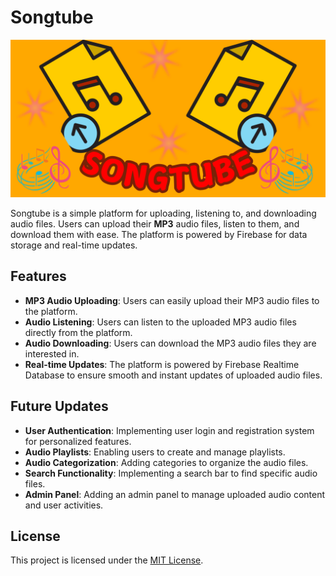 # Songtube

![Songtube Logo](bn.png)

Songtube is a simple platform for uploading, listening to, and downloading audio files. Users can upload their **MP3** audio files, listen to them, and download them with ease. The platform is powered by Firebase for data storage and real-time updates.

## Features

- **MP3 Audio Uploading**: Users can easily upload their MP3 audio files to the platform.
- **Audio Listening**: Users can listen to the uploaded MP3 audio files directly from the platform.
- **Audio Downloading**: Users can download the MP3 audio files they are interested in.
- **Real-time Updates**: The platform is powered by Firebase Realtime Database to ensure smooth and instant updates of uploaded audio files.

## Future Updates

- **User Authentication**: Implementing user login and registration system for personalized features.
- **Audio Playlists**: Enabling users to create and manage playlists.
- **Audio Categorization**: Adding categories to organize the audio files.
- **Search Functionality**: Implementing a search bar to find specific audio files.
- **Admin Panel**: Adding an admin panel to manage uploaded audio content and user activities.

## License

This project is licensed under the [MIT License](LICENSE).
